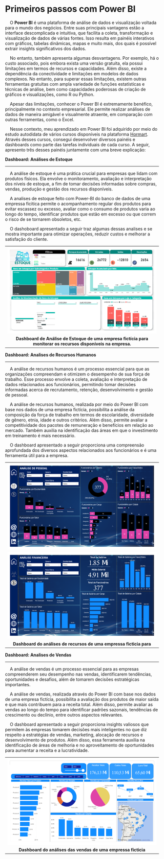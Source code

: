 # Primeiros passos com Power BI

<p align="justify"> 
  
&nbsp;&nbsp;&nbsp;
O **Power BI** é uma plataforma de análise de dados e visualização voltada para o mundo dos negócios. Entre suas principais vantagens estão a interface descomplicada e intuitiva, que facilita a coleta, transformação e visualização de dados de várias fontes. Isso resulta em painéis interativos com gráficos, tabelas dinâmicas, mapas e muito mais, dos quais é possível extrair insights significativos dos dados.

&nbsp;&nbsp;&nbsp;
No entanto, também apresenta algumas desvantagens. Por exemplo, há o custo associado, pois embora exista uma versão gratuita, ela possui limitações em termos de recursos e capacidades. Além disso, existe a dependência da conectividade e limitações em modelos de dados complexos. No entanto, para superar essas limitações, existem outras ferramentas gratuitas com ampla variedade de funções estatísticas e técnicas de análise, bem como capacidades poderosas de criação de gráficos e visualizações, como R ou Python.

&nbsp;&nbsp;&nbsp;
Apesar das limitações, conhecer o Power BI é extremamente benéfico, principalmente no contexto empresarial. Ele permite realizar análises de dados de maneira amigável e visualmente atraente, em comparação com outras ferramentas, como o Excel.

&nbsp;&nbsp;&nbsp;
Nesse contexto, meu aprendizado em Power BI foi adquirido por meio do estudo autodidata de vários cursos disponíveis na plataforma [Hormart](https://www.hotmart.com). Através desses cursos, consegui desenvolver diversos painéis e dashboards como parte das tarefas individuais de cada curso. A seguir, apresento três desses painéis juntamente com uma breve explicação:


**Dashboard: Análises de Estoque**

---

&nbsp;&nbsp;&nbsp;
A análise de estoque é uma prática crucial para empresas que lidam com produtos físicos. Ela envolve o monitoramento, avaliação e interpretação dos níveis de estoque, a fim de tomar decisões informadas sobre compras, vendas, produção e gestão dos recursos disponíveis.

&nbsp;&nbsp;&nbsp;
A analises de estoque feito com Power-BI do banco de dados de uma empressa ficitica permite o acompanhamento regular dos produtos para evitar escassez ou excesso, avaliar como o consumo de produtos varia ao longo do tempo, identificar produtos que estão em excesso ou que correm o risco de se tornarem obsoletos, etc.

&nbsp;&nbsp;&nbsp;
O dashoboard apresentado a seguir traz algumas dessas analises e se mostra importante para otimizar operações, reduzir custos e melhorar a satisfação do cliente.


|          |
|:--------:|
|![Dashboard feito com Power-BI para analisar o estoque de uma logia fiticia](Analises_Estoque.png)|
|**Dashboard de Análise de Estoque de uma empresa fictícia para monitorar os recursos disponíveis na empresa.**|



**Dashboard: Analises de Recursos Humanos**

---

&nbsp;&nbsp;&nbsp;
A análise de recursos humanos é um processo essencial para que as organizações compreendam e otimizem o desempenho de sua força de trabalho. Esse processo envolve a coleta, avaliação e interpretação de dados relacionados aos funcionários, permitindo tomar decisões informadas acerca de recrutamento, retenção, desenvolvimento e gestão de pessoal.


&nbsp;&nbsp;&nbsp;
A análise de recursos humanos, realizada por meio do Power BI com base nos dados de uma empresa fictícia, possibilita a análise da composição da força de trabalho em termos de escolaridade, diversidade de gênero, etnia, idade e outros critérios. Além disso, permite avaliar a competitividade dos pacotes de remuneração e benefícios em relação ao mercado. Também auxilia na identificação das áreas em que o investimento em treinamento é mais necessário.

&nbsp;&nbsp;&nbsp;
O dashboard apresentado a seguir proporciona uma compreensão aprofundada dos diversos aspectos relacionados aos funcionários e é uma ferramenta útil para a empresa.

|          |
|:--------:|
|![Dashboard feito com Power-BI para analisar recursos humanos](Analises_RH1.png)|
|![Dashboard feito com Power-BI para analisar recursos humanos](Analises_RH2.png)
|**Dashboard do análises de recursos de uma empressa ficticia para**|


**Dashboard: Analises de Vendas**

---

&nbsp;&nbsp;&nbsp;
A análise de vendas é um processo essencial para as empresas compreenderem seu desempenho nas vendas, identificarem tendências, oportunidades e desafios, além de tomarem decisões estratégicas importantes.

&nbsp;&nbsp;&nbsp;
A análise de vendas, realizada através do Power BI com base nos dados de uma empresa fictícia, possibilita a avaliação dos produtos de maior saída e que mais contribuem para a receita total. Além disso, permite avaliar as vendas ao longo do tempo para identificar padrões sazonais, tendências de crescimento ou declínio, entre outros aspectos relevantes.

&nbsp;&nbsp;&nbsp;
O dashboard apresentado a seguir proporciona insights valiosos que permitem às empresas tomarem decisões mais inteligentes no que diz respeito a estratégias de vendas, marketing, alocação de recursos e desenvolvimento de produtos. Além disso, essa ferramenta auxilia na identificação de áreas de melhoria e no aproveitamento de oportunidades para aumentar a receita e a lucratividade.


|          |
|:--------:|
|![Dashboard feito com Power-BI para analisar vendas](Vendas_Comercial.png)|
|**Dashboard do análises das vendas de uma empressa ficticia**|



</p>

